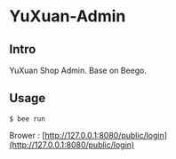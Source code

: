 # YuXuan-Admin

## Intro

YuXuan Shop Admin. Base on Beego.

## Usage
```shell
$ bee run
```

Brower : [http://127.0.0.1:8080/public/login](http://127.0.0.1:8080/public/login)